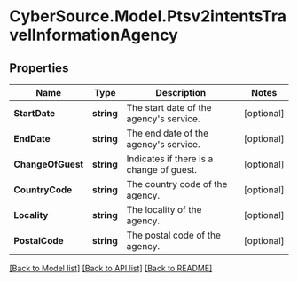 # CyberSource.Model.Ptsv2intentsTravelInformationAgency
## Properties

Name | Type | Description | Notes
------------ | ------------- | ------------- | -------------
**StartDate** | **string** | The start date of the agency&#39;s service.  | [optional] 
**EndDate** | **string** | The end date of the agency&#39;s service.  | [optional] 
**ChangeOfGuest** | **string** | Indicates if there is a change of guest.  | [optional] 
**CountryCode** | **string** | The country code of the agency.  | [optional] 
**Locality** | **string** | The locality of the agency.  | [optional] 
**PostalCode** | **string** | The postal code of the agency.  | [optional] 

[[Back to Model list]](../README.md#documentation-for-models) [[Back to API list]](../README.md#documentation-for-api-endpoints) [[Back to README]](../README.md)

